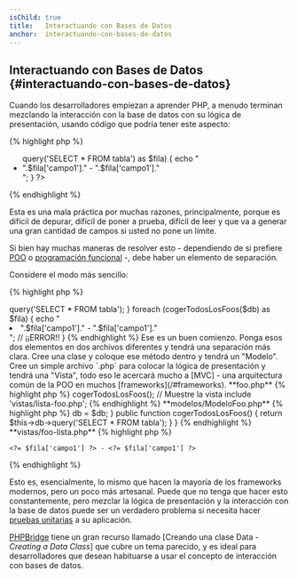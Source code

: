 ```yaml
---
isChild: true
title:   Interactuando con Bases de Datos
anchor:  interactuando-con-bases-de-datos
---
```


## Interactuando con Bases de Datos {#interactuando-con-bases-de-datos}

Cuando los desarrolladores empiezan a aprender PHP, a menudo terminan mezclando la interacción con la base de datos con su lógica de presentación, usando código que podría tener este aspecto:

{% highlight php %}
<ul>
<?php
foreach ($db->query('SELECT * FROM tabla') as $fila) {
    echo "<li>".$fila['campo1']." - ".$fila['campo1']."</li>";
}
?>
</ul>
{% endhighlight %}

Esta es una mala práctica por muchas razones, principalmente, porque es difícil de depurar, difícil de poner a prueba, difícil de leer y que va a generar una gran cantidad de campos si usted no pone un límite.

Si bien hay muchas maneras de resolver esto - dependiendo de si prefiere [POO](/#object-oriented-programming) o [programación funcional](/#functional-programming) -, debe haber un elemento de separación.

Considere el modo más sencillo:

{% highlight php %}
<?php
function cogerTodosLosFoos($db) {
    return $db->query('SELECT * FROM tabla');
}

foreach (cogerTodosLosFoos($db) as $fila) {
    echo "<li>".$fila['campo1']." - ".$fila['campo1']."</li>"; // ¡¡ERROR!!
}
{% endhighlight %}

Ese es un buen comienzo. Ponga esos dos elementos en dos archivos diferentes y tendrá una separación más clara.

Cree una clase y coloque ese método dentro y tendrá un "Modelo". Cree un simple archivo `.php` para colocar la lógica de presentación y tendrá una "Vista", todo eso le acercará mucho a [MVC] - una arquitectura común de la POO en muchos [frameworks](/#frameworks).

**foo.php**

{% highlight php %}
<?php
$db = new PDO('mysql:host=localhost;dbname=bdprueba;charset=utf8', 'usuario', 'contraseña');

// De acceso a su modelo
include 'modelos/ModeloFoo.php';

// Cree una instancia
$modeloFoo = new ModeloFoo($db);
// Obtenga la lista de los Foos
$listaFoo = $modeloFoo->cogerTodosLosFoos();

// Muestre la vista
include 'vistas/lista-foo.php';
{% endhighlight %}


**modelos/ModeloFoo.php**

{% highlight php %}
<?php
class ModeloFoo
{
    protected $db;

    public function __construct(PDO $db)
    {
        $this->db = $db;
    }

    public function cogerTodosLosFoos() {
        return $this->db->query('SELECT * FROM tabla');
    }
}
{% endhighlight %}

**vistas/foo-lista.php**

{% highlight php %}
<?php foreach ($listaFoo as $fila): ?>
    <?= $fila['campo1'] ?> - <?= $fila['campo1'] ?>
<?php endforeach ?>
{% endhighlight %}

Esto es, esencialmente, lo mismo que hacen la mayoría de los frameworks modernos, pero un poco más artesanal. Puede que no tenga que hacer esto constantemente, pero mezclar la lógica de presentación y la interacción con la base de datos puede ser un verdadero problema si necesita hacer [pruebas unitarias](/#unit-testing) a su aplicación.

[PHPBridge] tiene un gran recurso llamado [Creando una clase Data - _Creating a Data Class_] que cubre un tema parecido, y es ideal para desarrolladores que desean habituarse a usar el concepto de interacción con bases de datos.


[MVC]: http://code.tutsplus.com/tutorials/mvc-for-noobs--net-10488
[PHPBridge]: http://phpbridge.org/
[Creating a Data Class]: http://phpbridge.org/intro-to-php/creating_a_data_class
